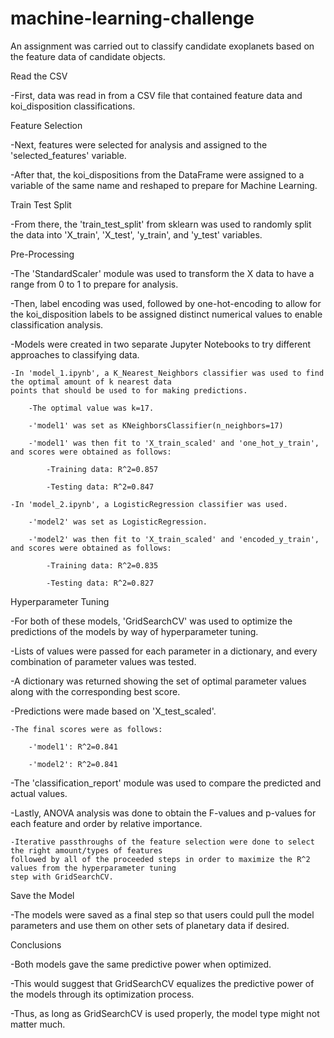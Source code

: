 # machine-learning-challenge

An assignment was carried out to classify candidate exoplanets based on the feature data of candidate objects.


Read the CSV

-First, data was read in from a CSV file that contained feature data and koi_disposition classifications.


Feature Selection

-Next, features were selected for analysis and assigned to the 'selected_features' variable.

-After that, the koi_dispositions from the DataFrame were assigned to a variable of the same name and reshaped to prepare for Machine 
Learning.


Train Test Split

-From there, the 'train_test_split' from sklearn was used to randomly split the data into 'X_train', 'X_test', 'y_train', and 'y_test'
variables.


Pre-Processing

-The 'StandardScaler' module was used to transform the X data to have a range from 0 to 1 to prepare for analysis.

-Then, label encoding was used, followed by one-hot-encoding to allow for the koi_disposition labels to be assigned distinct numerical
values to enable classification analysis.

-Models were created in two separate Jupyter Notebooks to try different approaches to classifying data.

	-In 'model_1.ipynb', a K_Nearest_Neighbors classifier was used to find the optimal amount of k nearest data 
	points that should be used to for making predictions.

		-The optimal value was k=17.

		-'model1' was set as KNeighborsClassifier(n_neighbors=17)

		-'model1' was then fit to 'X_train_scaled' and 'one_hot_y_train', and scores were obtained as follows:

			-Training data: R^2=0.857

			-Testing data: R^2=0.847

	-In 'model_2.ipynb', a LogisticRegression classifier was used.

		-'model2' was set as LogisticRegression.

		-'model2' was then fit to 'X_train_scaled' and 'encoded_y_train', and scores were obtained as follows:

			-Training data: R^2=0.835

			-Testing data: R^2=0.827


Hyperparameter Tuning

-For both of these models, 'GridSearchCV' was used to optimize the predictions of the models by way of hyperparameter tuning.

-Lists of values were passed for each parameter in a dictionary, and every combination of parameter values was tested.

-A dictionary was returned showing the set of optimal parameter values along with the corresponding best score.

-Predictions were made based on 'X_test_scaled'.

	-The final scores were as follows:

		-'model1': R^2=0.841

		-'model2': R^2=0.841

-The 'classification_report' module was used to compare the predicted and actual values.

-Lastly, ANOVA analysis was done to obtain the F-values and p-values for each feature and order by relative importance.

	-Iterative passthroughs of the feature selection were done to select the right amount/types of features 
	followed by all of the proceeded steps in order to maximize the R^2 values from the hyperparameter tuning 
	step with GridSearchCV.


Save the Model

-The models were saved as a final step so that users could pull the model parameters and use them on other sets of planetary data if
desired.


Conclusions

-Both models gave the same predictive power when optimized.

-This would suggest that GridSearchCV equalizes the predictive power of the models through its optimization process.

-Thus, as long as GridSearchCV is used properly, the model type might not matter much.




